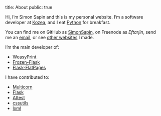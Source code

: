 title: About
public: true

Hi, I’m Simon Sapin and this is my personal website. I’m a software developer at
[Kozea](http://kozea.fr), and I eat [Python](http://python.org/) for breakfast.

You can find me on GitHub as [SimonSapin](https://github.com/SimonSapin),
on Freenode as *Eftarjin*, send me an
<a href="&#109;&#97;&#105;&#108;&#116;&#111;&#58;simon&#64;exyr.org">email</a>,
or see [other websites](http://simonsapin.info/en/) I made.

I’m the main developer of:

* [WeasyPrint](http://weasyprint.org)
* [Frozen-Flask](http://packages.pyton.org/Frozen-Flask/)
* [Flask-FlatPages](http://packages.python.org/Flask-FlatPages/)

I have contributed to:

* [Multicorn](http://multicorn.org/)
* [Flask](http://flask.pocoo.org/)
* [Attest](http://packages.python.org/Attest/)
* [cssutils](http://packages.python.org/cssutils/)
* [lxml](http://lxml.de/)
